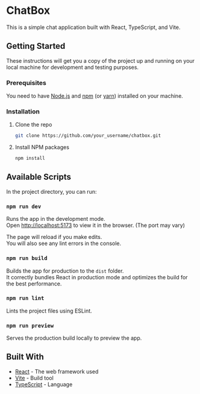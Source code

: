 # ChatBox

This is a simple chat application built with React, TypeScript, and Vite.

## Getting Started

These instructions will get you a copy of the project up and running on your local machine for development and testing purposes.

### Prerequisites

You need to have [Node.js](https://nodejs.org/) and [npm](https://www.npmjs.com/) (or [yarn](https://yarnpkg.com/)) installed on your machine.

### Installation

1.  Clone the repo
    ```sh
    git clone https://github.com/your_username/chatbox.git
    ```
2.  Install NPM packages
    ```sh
    npm install
    ```

## Available Scripts

In the project directory, you can run:

### `npm run dev`

Runs the app in the development mode.<br />
Open [http://localhost:5173](http://localhost:5173) to view it in the browser. (The port may vary)

The page will reload if you make edits.<br />
You will also see any lint errors in the console.

### `npm run build`

Builds the app for production to the `dist` folder.<br />
It correctly bundles React in production mode and optimizes the build for the best performance.

### `npm run lint`

Lints the project files using ESLint.

### `npm run preview`

Serves the production build locally to preview the app.

## Built With

*   [React](https://reactjs.org/) - The web framework used
*   [Vite](https://vitejs.dev/) - Build tool
*   [TypeScript](https://www.typescriptlang.org/) - Language
